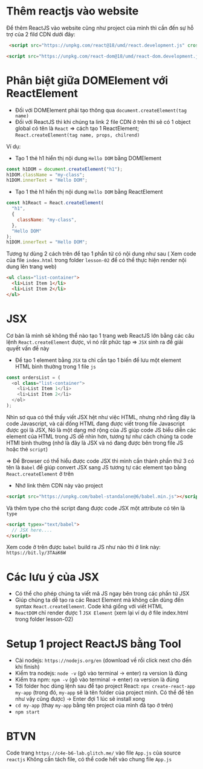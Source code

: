 # Thêm reactjs vào website

Để thêm ReactJS vào website cũng như project của mình thì cần đến sự hỗ trợ của 2 fild CDN dưới đây:

```html
 <script src="https://unpkg.com/react@18/umd/react.development.js" crossorigin></script>

<script src="https://unpkg.com/react-dom@18/umd/react-dom.development.js" crossorigin></>

```

# Phân biệt giữa DOMElement với ReactElement

- Đối với DOMElement phải tạo thông qua `document.createElement(tag name)`
- Đối với ReactJS thì khi chúng ta link 2 file CDN ở trên thì sẽ có 1 object global có tên là `React` => cách tạo 1 ReactElement; `React.createElement(tag name, props, chilrend)`

Ví dụ:

- Tạo 1 thẻ h1 hiển thị nội dung `Hello DOM` bằng DOMElement

```js
const h1DOM = document.createElement("h1");
h1DOM.className = "my-class";
h1DOM.innerText = "Hello DOM";
```

- Tạo 1 thẻ h1 hiển thị nội dung `Hello DOM` bằng ReactElement

```js
const h1React = React.createElement(
  "h1",
  {
    className: "my-class",
  },
  "Hello DOM"
);
h1DOM.innerText = "Hello DOM";
```

Tương tự dùng 2 cách trên để tạo 1 phẩn tử có nội dung như sau (
Xem code của file `index.html` trong folder `lesson-02` để có thể thực hiện render nội dung lên trang web)

```html
<ul class="list-container">
  <li>List Item 1</li>
  <li>List Item 2</li>
</ul>
```

# JSX

Cơ bản là mình sẽ không thể nào tạo 1 trang web ReactJS lớn bằng các câu lệnh `React.createElement` được, vì nó rất phức tạp => `JSX` sinh ra để giải quyết vấn đề này

- Để tạo 1 element bằng `JSX` ta chỉ cần tạo 1 biến để lưu một element HTML bình thường trong 1 file `js`

```js
const ordersList = (
  <ol class="list-container">
    <li>List Item 1</li>
    <li>List Item 2</li>
  </ol>
);
```

Nhìn sơ qua có thể thấy viết JSX hệt như việc HTML, nhưng nhớ rằng đây là code Javascript, và cái đống HTML đang được viết trong file Javascript được gọi là JSX, Nó là một dạng mở rộng của JS giúp code JS biểu diễn các element của HTML trong JS dễ nhìn hơn, tương tự như cách chúng ta code HTMl bình thường (nhớ là đây là JSX và nó đang được bên trong file JS hoặc thẻ `script`)

=> Để Browser có thể hiểu được code JSX thì mình cần thành phần thứ 3 có tên là `Babel` để giúp convert JSX sang JS tương tự các element tạo bằng `React.createElement` ở trên

- Nhớ link thêm CDN này vào project

```html
<script src="https://unpkg.com/babel-standalone@6/babel.min.js"></script>
```

Và thêm type cho thẻ script đang được code JSX một attribute có tên là `type`

```html
<script typex="text/babel">
  // JSX here....
</script>
```

Xem code ở trên được `babel` build ra JS như nào thì ở link này: `https://bit.ly/3TAaK6W`

# Các lưu ý của JSX

- Có thể cho phép chúng ta viết mã JS ngay bên trong các phần tử JSX
- Giúp chúng ta dễ tạo ra các React Element mà không cần dùng đến syntax `React.createElement`. Code khá giống với viết HTML
- `ReactDOM` chỉ render được 1 `JSX Element` (xem lại ví dụ ở file index.html trong folder lesson-02)

# Setup 1 project ReactJS bằng Tool

- Cài nodejs: `https://nodejs.org/en` (download về rồi click next cho đến khi finish)
- Kiểm tra nodejs: `node -v` (gõ vào terminal -> enter) ra version là đúng
- Kiểm tra npm: `npm -v` (gõ vào terminal -> enter) ra version là đúng
- Tới folder học dùng lệnh sau để tạo project React: `npx create-react-app my-app` (trong đó, `my-app` sẽ là tên folder của project mình. Có thể để tên như vậy cũng được) -> Enter đợi 1 lúc sẽ install xong
- `cd my-app` (thay `my-app` bằng tên project của mình đã tạo ở trên)
- `npm start`

# BTVN

Code trang `https://c4e-b6-lab.glitch.me/` vào file `App.js` của source `reactjs`
Không cần tách file, có thể code hết vào chung file `App.js`
